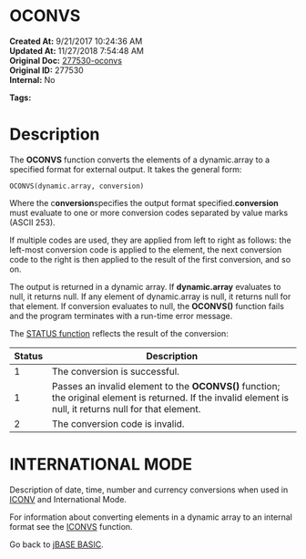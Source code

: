 # OCONVS

**Created At:** 9/21/2017 10:24:36 AM  
**Updated At:** 11/27/2018 7:54:48 AM  
**Original Doc:** [277530-oconvs](https://docs.jbase.com/36868-jbase-basic/277530-oconvs)  
**Original ID:** 277530  
**Internal:** No  

**Tags:**
<badge text='dynamic arrays' vertical='middle' />

# Description

The **OCONVS** function converts the elements of a dynamic.array to a specified format for external output. It takes the general form:

```
OCONVS(dynamic.array, conversion)
```

Where the c**onversion**specifies the output format specified.**conversion** must evaluate to one or more conversion codes separated by value marks (ASCII 253).

If multiple codes are used, they are applied from left to right as follows: the left-most conversion code is applied to the element, the next conversion code to the right is then applied to the result of the first conversion, and so on.

The output is returned in a dynamic array. If **dynamic.array** evaluates to null, it returns null. If any element of dynamic.array is null, it returns null for that element. If conversion evaluates to null, the **OCONVS()** function fails and the program terminates with a run-time error message.

The [STATUS function](./../status-function) reflects the result of the conversion:


| Status | Description |
| --- | --- |
| 1<br> | The conversion is successful.<br> |
| 1<br> | Passes an invalid element to the **OCONVS()** function; the original element is returned. If the invalid element is null, it returns null for that element.<br> |
| 2<br> | The conversion code is invalid.<br> |


# **INTERNATIONAL MODE**

Description of date, time, number and currency conversions when used in [ICONV](./../iconv) and International Mode.

For information about converting elements in a dynamic array to an internal format see the [ICONVS](./../iconvs) function.



Go back to [jBASE BASIC](./../jbase-basic-programmers-reference-guide).
